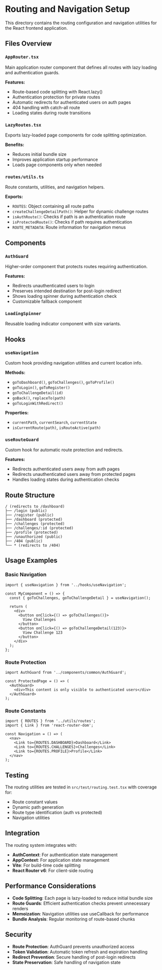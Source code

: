 # Routing and Navigation Setup

This directory contains the routing configuration and navigation utilities for the React frontend application.

## Files Overview

### `AppRouter.tsx`
Main application router component that defines all routes with lazy loading and authentication guards.

**Features:**
- Route-based code splitting with React.lazy()
- Authentication protection for private routes
- Automatic redirects for authenticated users on auth pages
- 404 handling with catch-all route
- Loading states during route transitions

### `LazyRoutes.tsx`
Exports lazy-loaded page components for code splitting optimization.

**Benefits:**
- Reduces initial bundle size
- Improves application startup performance
- Loads page components only when needed

### `routes/utils.ts`
Route constants, utilities, and navigation helpers.

**Exports:**
- `ROUTES`: Object containing all route paths
- `createChallengeDetailPath()`: Helper for dynamic challenge routes
- `isAuthRoute()`: Checks if path is an authentication route
- `isProtectedRoute()`: Checks if path requires authentication
- `ROUTE_METADATA`: Route information for navigation menus

## Components

### `AuthGuard`
Higher-order component that protects routes requiring authentication.

**Features:**
- Redirects unauthenticated users to login
- Preserves intended destination for post-login redirect
- Shows loading spinner during authentication check
- Customizable fallback component

### `LoadingSpinner`
Reusable loading indicator component with size variants.

## Hooks

### `useNavigation`
Custom hook providing navigation utilities and current location info.

**Methods:**
- `goToDashboard()`, `goToChallenges()`, `goToProfile()`
- `goToLogin()`, `goToRegister()`
- `goToChallengeDetail(id)`
- `goBack()`, `replaceTo(path)`
- `goToLoginWithRedirect()`

**Properties:**
- `currentPath`, `currentSearch`, `currentState`
- `isCurrentRoute(path)`, `isRouteActive(path)`

### `useRouteGuard`
Custom hook for automatic route protection and redirects.

**Features:**
- Redirects authenticated users away from auth pages
- Redirects unauthenticated users away from protected pages
- Handles loading states during authentication checks

## Route Structure

```
/ (redirects to /dashboard)
├── /login (public)
├── /register (public)
├── /dashboard (protected)
├── /challenges (protected)
├── /challenges/:id (protected)
├── /profile (protected)
├── /unauthorized (public)
├── /404 (public)
└── * (redirects to /404)
```

## Usage Examples

### Basic Navigation
```tsx
import { useNavigation } from '../hooks/useNavigation';

const MyComponent = () => {
  const { goToChallenges, goToChallengeDetail } = useNavigation();
  
  return (
    <div>
      <button onClick={() => goToChallenges()}>
        View Challenges
      </button>
      <button onClick={() => goToChallengeDetail(123)}>
        View Challenge 123
      </button>
    </div>
  );
};
```

### Route Protection
```tsx
import AuthGuard from '../components/common/AuthGuard';

const ProtectedPage = () => (
  <AuthGuard>
    <div>This content is only visible to authenticated users</div>
  </AuthGuard>
);
```

### Route Constants
```tsx
import { ROUTES } from '../utils/routes';
import { Link } from 'react-router-dom';

const Navigation = () => (
  <nav>
    <Link to={ROUTES.DASHBOARD}>Dashboard</Link>
    <Link to={ROUTES.CHALLENGES}>Challenges</Link>
    <Link to={ROUTES.PROFILE}>Profile</Link>
  </nav>
);
```

## Testing

The routing utilities are tested in `src/test/routing.test.tsx` with coverage for:
- Route constant values
- Dynamic path generation
- Route type identification (auth vs protected)
- Navigation utilities

## Integration

The routing system integrates with:
- **AuthContext**: For authentication state management
- **AppContext**: For application state management
- **Vite**: For build-time code splitting
- **React Router v6**: For client-side routing

## Performance Considerations

- **Code Splitting**: Each page is lazy-loaded to reduce initial bundle size
- **Route Guards**: Efficient authentication checks prevent unnecessary renders
- **Memoization**: Navigation utilities use useCallback for performance
- **Bundle Analysis**: Regular monitoring of route-based chunks

## Security

- **Route Protection**: AuthGuard prevents unauthorized access
- **Token Validation**: Automatic token refresh and expiration handling
- **Redirect Prevention**: Secure handling of post-login redirects
- **State Preservation**: Safe handling of navigation state
